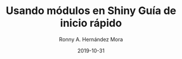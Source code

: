 ---
author: Ronny A. Hernández Mora
date: "2019-10-31"
draft: false
event: DataLatam webinar
event_url: http://www.datalatam.com/
excerpt: Si ya tienen experiencia usando Shiny, se habrán dado cuenta que una aplicación sencilla puede crecer en lineas de código muy rápido. Esto implica un problema es más fácil perder el hilo del código cuando tenemos muchas lineas frente a nuestros ojos, con la consecuencia de complicar nuestros procesos para depurar y hacer cambios en nuestra aplicación. Así mismo, sin módulos tendemos a escribir muchas veces el mismo código, fallando al principio de "Do not repeat yourself".  Para solventar esto, se han creado los módulos en Shiny. Es una estrategia para crear nuestras aplicaciones de manera que tenemos segmentos de nuestra aplicación de Shiny.
featured: true
layout: single
links:
- icon: youtube
  icon_pack: fab
  name: youtube
  url: https://www.youtube.com/watch?v=Hq0bcy4DCDg
- icon: github
  icon_pack: fab
  name: code
  url: https://github.com/ronnyhdez/shiny_modular
location: Costa Rica
show_post_time: false
title: Usando módulos en Shiny Guía de inicio rápido
---